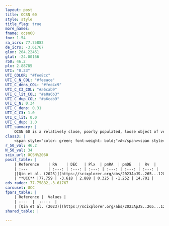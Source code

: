 ```yaml
---
layout: post
title: OCSN 60
style: style
title_flag: true
more_names: 
fname: ocsn60
fov: 1.54
ra_icrs: 77.75882
de_icrs: -3.61767
glon: 204.22461
glat: -24.00166
r50: 46.2
plx: 2.88785
UTI: "0.33"
UTI_COLOR: "#fee8cc"
UTI_C_N_COL: "#feeace"
UTI_C_dens_COL: "#fee4c9"
UTI_C_C3_COL: "#a6cab9"
UTI_C_lit_COL: "#e0a6b3"
UTI_C_dup_COL: "#a6cab9"
UTI_C_N: 0.34
UTI_C_dens: 0.31
UTI_C_C3: 1.0
UTI_C_lit: 0.0
UTI_C_dup: 1.0
UTI_summary: |
    OCSN 60 is a relatively close, poorly populated, loose object of very high C3 quality. It was recently reported in the literature.
class3: |
    <span style="color: green; font-weight: bold;">A</span><span style="color: green; font-weight: bold;">A</span>
r_50_val: 46.2
N_50_val: 34
scix_url: OCSN%2060
posit_table: |
    | Reference    | RA    | DEC   | Plx  | pmRA  | pmDE   |  Rv  |
    | :---         | :---: | :---: | :---: | :---: | :---: | :---: |
    |[Qin et al. (2023)](https://scixplorer.org/abs/2023ApJS..265...12Q) | 77.6 | -3.58 | 2.89 | 0.43 | -1.3 | 17.21 |
    | **UCC** |77.759 | -3.618 | 2.888 | 0.325 | -1.252 | 14.701 | 
cds_radec: 77.75882,-3.61767
carousel: UCC
fpars_table: |
    | Reference |  Values |
    | :---  |  :---:  |
    | [Qin et al. (2023)](https://scixplorer.org/abs/2023ApJS..265...12Q) | `E(B-V)=0.1, m-M=7.95, logt=6.95` |
shared_table: |
    
---
```

